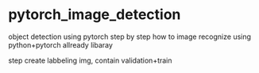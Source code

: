 # pytorch_image_detection
object detection using pytorch
step by step how to image recognize using python+pytorch
allready libaray 

step
 create labbeling img, contain validation+train 

